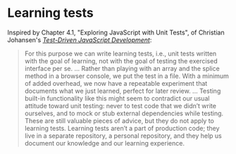 # Learning tests

Inspired by Chapter 4.1, "Exploring JavaScript with Unit Tests", of Christian Johansen's [_Test-Driven JavaScript Development_](http://tddjs.com/):

> For this purpose we can write learning tests, i.e., unit tests written with the goal of learning, not with the goal of testing the exercised interface per se.
> ...
> Rather than playing with an array and the splice method in a browser console, we put the test in a file. With a minimum of added overhead, we now have a repeatable experiment that documents what we just learned, perfect for later review.
> ...
> Testing built-in functionality like this might seem to contradict our usual attitude toward unit testing: never to test code that we didn’t write ourselves, and to mock or stub external dependencies while testing. These are still valuable pieces of advice, but they do not apply to learning tests. Learning tests aren’t a part of production code; they live in a separate repository, a personal repository, and they help us document our knowledge and our learning experience.
